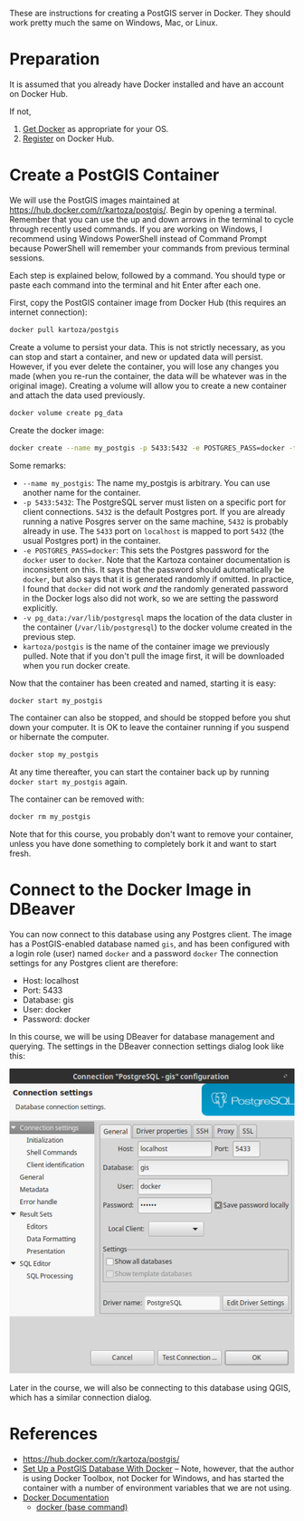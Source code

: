 These are instructions for creating a PostGIS server in Docker. They should work pretty much the same on Windows, Mac, or Linux.

# Preparation

It is assumed that you already have Docker installed and have an account on Docker Hub.

If not,

1. [Get Docker](https://docs.docker.com/get-docker/) as appropriate for your OS.
2. [Register](https://hub.docker.com/signup) on Docker Hub.

# Create a PostGIS Container

We will use the PostGIS images maintained at <https://hub.docker.com/r/kartoza/postgis/>. Begin by opening a terminal. Remember that you can use the up and down arrows in the terminal to cycle through recently used commands. If you are working on Windows, I recommend using Windows PowerShell instead of Command Prompt because PowerShell will remember your commands from previous terminal sessions.

Each step is explained below, followed by a command. You should type or paste each command into the terminal and hit Enter after each one.

First, copy the PostGIS container image from Docker Hub (this requires an internet connection):

```sh
docker pull kartoza/postgis
```

Create a volume to persist your data. This is not strictly necessary, as you can stop and start a container, and new or updated data will persist. However, if you ever delete the container, you will lose any changes you made (when you re-run the container, the data will be whatever was in the original image). Creating a volume will allow you to create a new container and attach the data used previously.

```sh
docker volume create pg_data
```

Create the docker image:

```sh
docker create --name my_postgis -p 5433:5432 -e POSTGRES_PASS=docker -t -v pg_data:/var/lib/postgresql kartoza/postgis
```

Some remarks:

* `--name my_postgis`: The name my_postgis is arbitrary. You can use another name for the container.
* `-p 5433:5432`: The PostgreSQL server must listen on a specific port for client connections. `5432` is the default Postgres port. If you are already running a native Posgres server on the same machine, `5432` is probably already in use. The `5433` port on `localhost` is mapped to port `5432` (the usual Postgres port) in the container.
* `-e POSTGRES_PASS=docker`: This sets the Postgres password for the `docker` user to `docker`. Note that the Kartoza container documentation is inconsistent on this. It says that the password should automatically be `docker`, but also says that it is generated randomly if omitted. In practice, I found that `docker` did not work *and* the randomly generated password in the Docker logs also did not work, so we are setting the password explicitly.
* `-v pg_data:/var/lib/postgresql` maps the location of the data cluster in the container (`/var/lib/postgresql`) to the docker volume created in the previous step.
* `kartoza/postgis` is the name of the container image we previously pulled. Note that if you don't pull the image first, it will be downloaded when you run docker create.

Now that the container has been created and named, starting it is easy:

```sh
docker start my_postgis
```

The container can also be stopped, and should be stopped before you shut down your computer. It is OK to leave the container running if you suspend or hibernate the computer.

```sh
docker stop my_postgis
```

At any time thereafter, you can start the container back up by running `docker start my_postgis` again.

The container can be removed with:

```sh
docker rm my_postgis
```

Note that for this course, you probably don't want to remove your container, unless you have done something to completely bork it and want to start fresh.

# Connect to the Docker Image in DBeaver

You can now connect to this database using any Postgres client. The image has a PostGIS-enabled database named `gis`, and has been configured with a login role (user) named `docker` and a password `docker` The connection settings for any Postgres client are therefore:

* Host: localhost
* Port: 5433
* Database: gis
* User: docker
* Password: docker

In this course, we will be using DBeaver for database management and querying. The settings in the DBeaver connection settings dialog look like this:

![](images/DbeaverDockerConnectionSettings.png)

Later in the course, we will also be connecting to this database using QGIS, which has a similar connection dialog.

# References

* <https://hub.docker.com/r/kartoza/postgis/>
* [Set Up a PostGIS Database With Docker](https://alexurquhart.com/post/set-up-postgis-with-docker/) – Note, however, that the author is using Docker Toolbox, not Docker for Windows, and has started the container with a number of environment variables that we are not using.
* [Docker Documentation](https://docs.docker.com/)
    * [docker (base command)](https://docs.docker.com/engine/reference/commandline/docker/)

